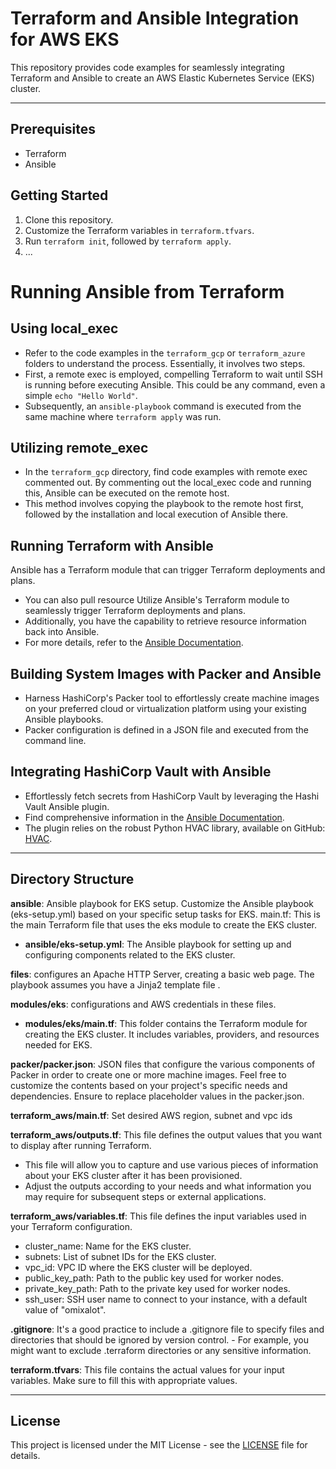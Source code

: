 # Terraform and Ansible Integration for AWS EKS

This repository provides code examples for seamlessly integrating Terraform and Ansible to create an AWS Elastic Kubernetes Service (EKS) cluster.

****
## Prerequisites

- Terraform
- Ansible

## Getting Started

1. Clone this repository.
2. Customize the Terraform variables in `terraform.tfvars`.
3. Run `terraform init`, followed by `terraform apply`.
4. ...

# Running Ansible from Terraform

## Using local_exec

- Refer to the code examples in the `terraform_gcp` or `terraform_azure` folders to understand the process. Essentially, it involves two steps. 
- First, a remote exec is employed, compelling Terraform to wait until SSH is running before executing Ansible. This could be any command, even a simple `echo "Hello World"`. 
- Subsequently, an `ansible-playbook` command is executed from the same machine where `terraform apply` was run.

## Utilizing remote_exec

- In the `terraform_gcp` directory, find code examples with remote exec commented out. By commenting out the local_exec code and running this, Ansible can be executed on the remote host. 
- This method involves copying the playbook to the remote host first, followed by the installation and local execution of Ansible there.

## Running Terraform with Ansible

Ansible has a Terraform module that can trigger Terraform deployments and plans. 
- You can also pull resource Utilize Ansible's Terraform module to seamlessly trigger Terraform deployments and plans. 
- Additionally, you have the capability to retrieve resource information back into Ansible. 
- For more details, refer to the [Ansible Documentation](https://docs.ansible.com/ansible/latest/scenario_guides/vmware_rest_scenarios/collect_information.html).


## Building System Images with Packer and Ansible

- Harness HashiCorp's Packer tool to effortlessly create machine images on your preferred cloud or virtualization platform using your existing Ansible playbooks. 
- Packer configuration is defined in a JSON file and executed from the command line.

## Integrating HashiCorp Vault with Ansible

- Effortlessly fetch secrets from HashiCorp Vault by leveraging the Hashi Vault Ansible plugin. 
- Find comprehensive information in the [Ansible Documentation](https://docs.ansible.com/ansible/latest/collections/community/hashi_vault/docsite/user_guide.html). 
- The plugin relies on the robust Python HVAC library, available on GitHub: [HVAC](https://github.com/hvac/hvac).

****
## Directory Structure

**ansible**: Ansible playbook for EKS setup. Customize the Ansible playbook (eks-setup.yml) based on your specific setup tasks for EKS.
main.tf: This is the main Terraform file that uses the eks module to create the EKS cluster.

- **ansible/eks-setup.yml**: The Ansible playbook for setting up and configuring components related to the EKS cluster.

**files**: configures an Apache HTTP Server, creating a basic web page. The playbook assumes you have a Jinja2 template file .

**modules/eks**: configurations and AWS credentials in these files. 

- **modules/eks/main.tf**: This folder contains the Terraform module for creating the EKS cluster. It includes variables, providers, and resources needed for EKS.

**packer/packer.json**:  JSON files that configure the various components of Packer in order to create one or more machine images. Feel free to customize the contents based on your project's specific needs and dependencies. Ensure to replace placeholder values in the packer.json.

**terraform_aws/main.tf**: Set desired AWS region, subnet and vpc ids

**terraform_aws/outputs.tf**: This file defines the output values that you want to display after running Terraform. 
- This file will allow you to capture and use various pieces of information about your EKS cluster after it has been provisioned. 
- Adjust the outputs according to your needs and what information you may require for subsequent steps or external applications.

**terraform_aws/variables.tf**: This file defines the input variables used in your Terraform configuration.
- cluster_name: Name for the EKS cluster.
- subnets: List of subnet IDs for the EKS cluster.
- vpc_id: VPC ID where the EKS cluster will be deployed.
- public_key_path: Path to the public key used for worker nodes.
- private_key_path: Path to the private key used for worker nodes.
- ssh_user: SSH user name to connect to your instance, with a default value of "omixalot".

**.gitignore**: It's a good practice to include a .gitignore file to specify files and directories that should be ignored by version control. - For example, you might want to exclude .terraform directories or any sensitive information.

**terraform.tfvars**: This file contains the actual values for your input variables. Make sure to fill this with appropriate values.

****
## License
This project is licensed under the MIT License - see the [LICENSE](LICENSE) file for details.

